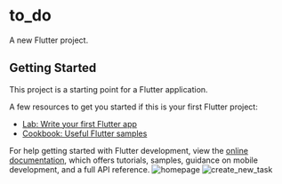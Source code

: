 # to_do

A new Flutter project.

## Getting Started

This project is a starting point for a Flutter application.

A few resources to get you started if this is your first Flutter project:

- [Lab: Write your first Flutter app](https://docs.flutter.dev/get-started/codelab)
- [Cookbook: Useful Flutter samples](https://docs.flutter.dev/cookbook)

For help getting started with Flutter development, view the
[online documentation](https://docs.flutter.dev/), which offers tutorials,
samples, guidance on mobile development, and a full API reference.
![homepage](https://github.com/Zablon5/2023-project-phase-mobile-tasks/assets/99526925/fd416bbf-6091-4ae6-bda1-c534320ac531)
![create_new_task](https://github.com/Zablon5/2023-project-phase-mobile-tasks/assets/99526925/61514fb0-5164-4287-8440-3db45be633d0)
